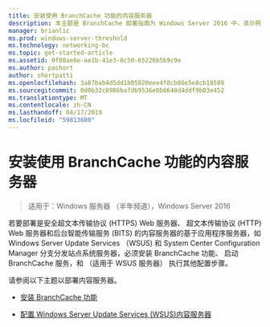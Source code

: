 ```yaml
---
title: 安装使用 BranchCache 功能的内容服务器
description: 本主题是 BranchCache 部署指南为 Windows Server 2016 中，该示例演示了如何部署 BranchCache 在分布式和托管缓存模式下以优化分支机构中的 WAN 带宽使用情况的一部分
manager: brianlic
ms.prod: windows-server-threshold
ms.technology: networking-bc
ms.topic: get-started-article
ms.assetid: 0f00ae6e-ae1b-41e3-8c50-65226b5b9c9e
ms.author: pashort
author: shortpatti
ms.openlocfilehash: 3a87bab4d5dd1b05020eee4f8cb86e5e8cb18509
ms.sourcegitcommit: 0d0b32c8986ba7db9536e0b8648d4ddf9b03e452
ms.translationtype: MT
ms.contentlocale: zh-CN
ms.lasthandoff: 04/17/2019
ms.locfileid: "59813608"
---
```

# <a name="install-content-servers-that-use-the-branchcache-feature"></a>安装使用 BranchCache 功能的内容服务器

>适用于：Windows 服务器 （半年频道），Windows Server 2016

若要部署是安全超文本传输协议 (HTTPS) Web 服务器、 超文本传输协议 (HTTP) Web 服务器和后台智能传输服务 (BITS) 的内容服务器的基于应用程序服务器，如 Windows Server Update Services （WSUS) 和 System Center Configuration Manager 分支分发站点系统服务器，必须安装 BranchCache 功能、 启动 BranchCache 服务，和 （适用于 WSUS 服务器） 执行其他配置步骤。  
  
请参阅以下主题以部署内容服务器。  
  
-   [安装 BranchCache 功能](Install-the-BranchCache-Feature.md)  
  
-   [配置 Windows Server Update Services &#40;WSUS&#41;内容服务器](configure-wsus-content-servers.md)  
  


